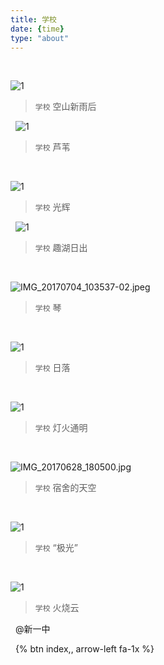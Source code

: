 ```yaml
---
title: 学校       
date: {time}
type: "about"
---
```


&nbsp; 


![1](http://ovp6a4f6u.bkt.clouddn.com/IMG_20170703_174840_HDR-01.jpeg)

> `学校` 空山新雨后

&nbsp; 
![1](http://ovp6a4f6u.bkt.clouddn.com/17%E5%B9%B412%E6%9C%883.jpg)

> `学校` 芦苇

&nbsp; 

![1](http://ovp6a4f6u.bkt.clouddn.com/WechatIMG1981514771670_.pic_hd.jpg)
> `学校` 光辉

&nbsp; 
![1](http://ovp6a4f6u.bkt.clouddn.com/IMG_20170819_062114_HDR-01-01.jpeg)
>  `学校` 趣湖日出

&nbsp; 



![IMG_20170704_103537-02.jpeg](http://ovp6a4f6u.bkt.clouddn.com/IMG_20170704_103537-02.jpeg)
>  `学校` 琴

&nbsp; 

![1](http://ovp6a4f6u.bkt.clouddn.com/IMG_20160512_181841_HDR_1464410412293.jpg)
>  `学校` 日落

&nbsp; 



![1](http://ovp6a4f6u.bkt.clouddn.com/1476025031510-01-01.jpeg)
>  `学校` 灯火通明

&nbsp; 

![IMG_20170628_180500.jpg](http://ovp6a4f6u.bkt.clouddn.com/IMG_20170628_180500.jpg)
>  `学校` 宿舍的天空

&nbsp; 

![1](http://ovp6a4f6u.bkt.clouddn.com/IMG_20170818_185727_HDR-01.jpeg)
>  `学校`  “极光”

&nbsp; 

![1](http://ovp6a4f6u.bkt.clouddn.com/IMG_20160927_180837_HDR-01.jpeg)
>  `学校`  火烧云

&nbsp; 
@新一中

&nbsp; 
{% btn index,, arrow-left fa-1x %}